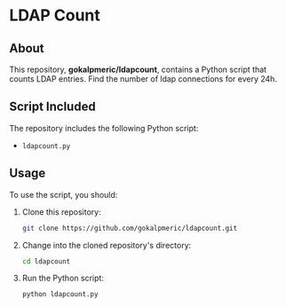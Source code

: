# LDAP Count

## About
This repository, **gokalpmeric/ldapcount**, contains a Python script that counts LDAP entries. Find the number of ldap connections for every 24h.

## Script Included

The repository includes the following Python script:

- `ldapcount.py`

## Usage

To use the script, you should:

1. Clone this repository:

    ```bash
    git clone https://github.com/gokalpmeric/ldapcount.git
    ```

2. Change into the cloned repository's directory:

    ```bash
    cd ldapcount
    ```

3. Run the Python script:

    ```bash
    python ldapcount.py
    ```


